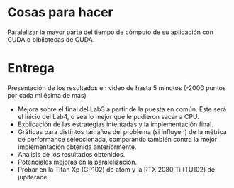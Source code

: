 # Cosas para hacer

Paralelizar la mayor parte del tiempo de cómputo de su aplicación con CUDA o bibliotecas de CUDA.

# Entrega

Presentación de los resultados en video de hasta 5 minutos (-2000 puntos por cada milésima de más)

- Mejora sobre el final del Lab3 a partir de la puesta en común. Este será el inicio del Lab4, o sea lo mejor que le pudieron sacar a CPU.
- Explicación de las estrategias intentadas y la implementación final.
- Gráficas para distintos tamaños del problema (si influyen) de la métrica de performance seleccionada, comparando también contra la mejor implementación obtenida anteriormente.
- Análisis de los resultados obtenidos.
- Potenciales mejoras en la paralelización.
- Probar en la Titan Xp (GP102) de atom y la RTX 2080 Ti (TU102) de jupiterace


